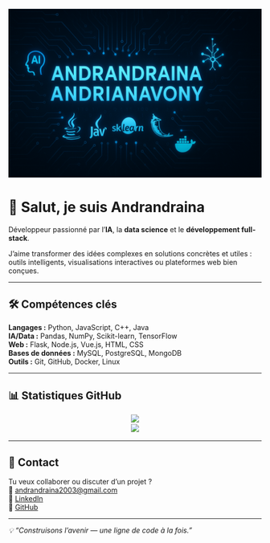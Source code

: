 <p align="center">
  <img src="./GITHUB PROFILE 2.png" alt="Banner" width="600"/>
</p>

# 👋 Salut, je suis Andrandraina

Développeur passionné par l’**IA**, la **data science** et le **développement full-stack**.

J’aime transformer des idées complexes en solutions concrètes et utiles : outils intelligents, visualisations interactives ou plateformes web bien conçues.

---

## 🛠️ Compétences clés

**Langages :** Python, JavaScript, C++, Java  
**IA/Data :** Pandas, NumPy, Scikit-learn, TensorFlow  
**Web :** Flask, Node.js, Vue.js, HTML, CSS  
**Bases de données :** MySQL, PostgreSQL, MongoDB  
**Outils :** Git, GitHub, Docker, Linux

---

## 📊 Statistiques GitHub

<p align="center">
  <img src="https://github-readme-stats.vercel.app/api?username=fifaliana-dev&show_icons=true&theme=tokyonight" height="160"/>
  <br/>
  <img src="https://github-readme-streak-stats.herokuapp.com/?user=fifaliana-dev&theme=tokyonight" height="120"/>
</p>

---

## 🤝 Contact

Tu veux collaborer ou discuter d’un projet ?  
📩 [andrandraina2003@gmail.com](mailto:andrandraina2003@gmail.com)  
🔗 [LinkedIn](https://www.linkedin.com/in/andrandraina-andrianavony-592ba4288)  
🐙 [GitHub](https://github.com/Andrandra1na)

---

_💡 “Construisons l’avenir — une ligne de code à la fois.”_
